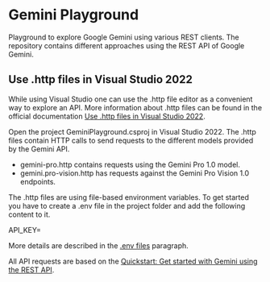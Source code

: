 # Gemini Playground

Playground to explore Google Gemini using various REST clients. The repository contains different approaches using the REST API of Google Gemini.

## Use .http files in Visual Studio 2022

While using Visual Studio one can use the .http file editor as a convenient way to explore an API. More information about .http files can be found in the official documentation [Use .http files in Visual Studio 2022](https://learn.microsoft.com/en-us/aspnet/core/test/http-files).

Open the project GeminiPlayground.csproj in Visual Studio 2022. The .http files contain HTTP calls to send requests to the different models provided by the Gemini API.

- gemini-pro.http contains requests using the Gemini Pro 1.0 model.
- gemini.pro-vision.http has requests against the Gemini Pro Vision 1.0 endpoints.

The .http files are using file-based environment variables. To get started you have to create a .env file in the project folder and add the following content to it. 

API_KEY=<your Gemini API key without quotes>

More details are described in the [.env files](https://learn.microsoft.com/en-us/aspnet/core/test/http-files?view=aspnetcore-8.0#env-files) paragraph.

All API requests are based on the [Quickstart: Get started with Gemini using the REST API](https://ai.google.dev/tutorials/rest_quickstart).
